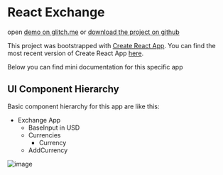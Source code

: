 # React Exchange
open [demo on glitch.me](https://pleasant-gram.glitch.me/)
or [download the project on github](https://github.com/hantumobil/react-exchange)

This project was bootstrapped with [Create React App](https://github.com/facebook/create-react-app).
You can find the most recent version of Create React App [here](https://github.com/facebook/create-react-app/blob/master/packages/react-scripts/template/README.md).

Below you can find mini documentation for this specific app

## UI Component Hierarchy
Basic component hierarchy for this app are like this:

* Exchange App
    * BaseInput in USD
    * Currencies
        * Currency
    * AddCurrency
    
![image](https://w-digital.co/react-exchange/assets/img/react-exchange-mockup-1.png "mockup 1")
